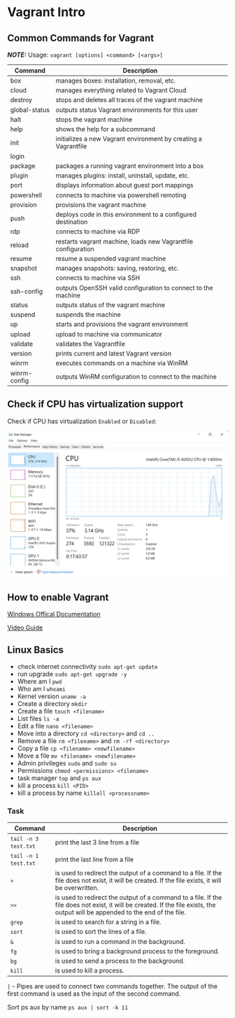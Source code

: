 # Vagrant Intro

## Common Commands for Vagrant

**_NOTE:_** Usage: `vagrant [options] <command> [<args>]`

| Command | Description |
|---------|-------------|
|box|manages boxes: installation, removal, etc.|
|cloud|manages everything related to Vagrant Cloud|
|destroy|stops and deletes all traces of the vagrant machine|
|global-status|outputs status Vagrant environments for this user|
|halt|stops the vagrant machine|
|help|shows the help for a subcommand|
|init|initializes a new Vagrant environment by creating a Vagrantfile|
|login||
|package|packages a running vagrant environment into a box|
|plugin|manages plugins: install, uninstall, update, etc.|
|port|displays information about guest port mappings|
|powershell|connects to machine via powershell remoting|
|provision|provisions the vagrant machine|
|push|deploys code in this environment to a configured destination|
|rdp|connects to machine via RDP|
|reload|restarts vagrant machine, loads new Vagrantfile configuration|
|resume|resume a suspended vagrant machine|
|snapshot|manages snapshots: saving, restoring, etc.|
|ssh|connects to machine via SSH|
|ssh-config|outputs OpenSSH valid configuration to connect to the machine|
|status|outputs status of the vagrant machine|
|suspend|suspends the machine|
|up|starts and provisions the vagrant environment|
|upload|upload to machine via communicator|
|validate|validates the Vagrantfile|
|version|prints current and latest Vagrant version|
|winrm|executes commands on a machine via WinRM|
|winrm-config|outputs WinRM configuration to connect to the machine|

## Check if CPU has virtualization support

Check if CPU has virtualization `Enabled` or `Disabled`:

![CPU](images/CPU_Check.png)

## How to enable Vagrant

[Windows Offical Documentation](https://learn.microsoft.com/en-us/virtualization/hyper-v-on-windows/quick-start/enable-hyper-v)

[Video Guide](https://www.youtube.com/watch?v=gmN6B_H9xj4)

## Linux Basics

- check internet connectivity `sudo apt-get update`
- run upgrade `sudo apt-get upgrade -y`
- Where am I `pwd`
- Who am I `whoami`
- Kernel version `uname -a`
- Create a directory `mkdir`
- Create a file `touch <filename>`
- List files `ls -a`
- Edit a file `nano <filename>`
- Move into a directory `cd <directory>` and `cd ..`
- Remove a file `rm <filename>` and `rm -rf <directory>`
- Copy a file `cp <filename> <newfilename>`
- Move a file `mv <filename> <newfilename>`
- Admin privileges `sudo` and `sudo su`
- Permissions `chmod <permissions> <filename>`
- task manager `top` and `ps aux`
- kill a process `kill <PID>`
- kill a process by name `killall <processname>`

### Task

| Command | Description |
|---------|-------------|
|`tail -n 3 test.txt`|print the last 3 line from a file|
|`tail -n 1 test.txt`|print the last line from a file|
|`>`|is used to redirect the output of a command to a file. If the file does not exist, it will be created. If the file exists, it will be overwritten.|
|`>>`|is used to redirect the output of a command to a file. If the file does not exist, it will be created. If the file exists, the output will be appended to the end of the file.|
|`grep`|is used to search for a string in a file.|
|`sort`|is used to sort the lines of a file.|
|`&`|is used to run a command in the background.|
|`fg`|is used to bring a background process to the foreground.|
|`bg`|is used to send a process to the background.|
|`kill`|is used to kill a process.|

`|` - Pipes are used to connect two commands together. The output of the first command is used as the input of the second command.

Sort ps aux by name `ps aux | sort -k 11`
